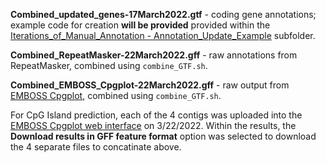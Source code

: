 
**Combined_updated_genes-17March2022.gtf** - coding gene annotations; example code for creation **will be provided** provided within the [Iterations_of_Manual_Annotation - Annotation_Update_Example]() subfolder.

**Combined_RepeatMasker-22March2022.gff** - raw annotations from RepeatMasker, combined using `combine_GTF.sh`.

**Combined_EMBOSS_Cpgplot-22March2022.gff** - raw output from [EMBOSS Cpgplot](https://www.ebi.ac.uk/Tools/seqstats/emboss_cpgplot/), combined using `combine_GTF.sh`.

For CpG Island prediction, each of the 4 contigs was uploaded into the [EMBOSS Cpgplot web interface](https://www.ebi.ac.uk/Tools/seqstats/emboss_cpgplot/) on 3/22/2022.  Within the results, the **Download results in GFF feature format** option was selected to download the 4 separate files to concatinate above.
